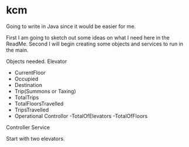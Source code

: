 # kcm

Going to write in Java since it would be easier for me.

First I am going to sketch out some ideas on what I need here in the ReadMe.
Second I will begin creating some objects and services to run in the main. 

Objects needed.
Elevator
- CurrentFloor
- Occupied
- Destination
- Trip(Summons or Taxing)
- TotalTrips
- TotalFloorsTravelled
- TripsTravelled
- Operational
Controllor
-TotalOfElevators
-TotalOfFloors

Controller Service

Start with two elevators.



